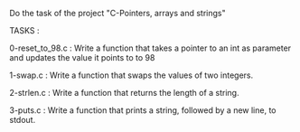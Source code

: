 Do the task of the project "C-Pointers, arrays and strings"

TASKS :

0-reset_to_98.c : Write a function that takes a pointer to an int as parameter and updates the value it points to to 98

1-swap.c : Write a function that swaps the values of two integers.

2-strlen.c : Write a function that returns the length of a string.

3-puts.c : Write a function that prints a string, followed by a new line, to stdout.